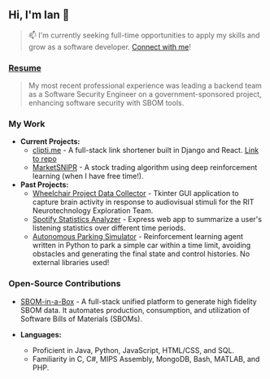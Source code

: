 ## Hi, I'm Ian 👋
> 📫 I'm currently seeking full-time opportunities to apply my skills and grow as a software developer. [Connect with me](https://www.linkedin.com/in/ian1dunn/)!

### [Resume](https://ian1dunn.github.io/)
> My most recent professional experience was leading a backend team as a Software Security Engineer on a government-sponsored project, enhancing software security with SBOM tools.


### My Work
- **Current Projects:**
  - [clipti.me](https://clipti.me/) - A full-stack link shortener built in Django and React. [Link to repo](https://github.com/ian1dunn/linkshortener)
  - [MarketSNIPR](https://github.com/ian1dunn/MarketSNIPR) - A stock trading algorithm using deep reinforcement learning (when I have free time!).
- **Past Projects:**
  - [Wheelchair Project Data Collector](https://github.com/Neurotechnology-Exploration-Team/DataCollector) - Tkinter GUI application to capture brain activity in response to audiovisual stimuli for the RIT Neurotechnology Exploration Team.
  - [Spotify Statistics Analyzer](https://github.com/ian1dunn/spotify-statistics-analyzer) - Express web app to summarize a user's listening statistics over different time periods.
  - [Autonomous Parking Simulator](https://github.com/ian1dunn/CSCI331-DubinsGA) - Reinforcement learning agent written in Python to park a simple car within a time limit, avoiding obstacles and generating the final state and control histories. No external libraries used!
 
### Open-Source Contributions
- [SBOM-in-a-Box](https://github.com/SoftwareDesignLab/SBOM-in-a-Box) - A full-stack unified platform to generate high fidelity SBOM data. It automates production, consumption, and utilization of Software Bills of Materials (SBOMs).

- **Languages:**
  - Proficient in Java, Python, JavaScript, HTML/CSS, and SQL.
  - Familiarity in C, C#, MIPS Assembly, MongoDB, Bash, MATLAB, and PHP.


